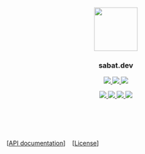 <h3 align="center"><img src="https://raw.githubusercontent.com/Cloud11665/sabat.dev/master/static/icon/logo.ico" width="100px"></h3>
<h3 align="center">sabat.dev</h3>
<p align="center">
  <a href="https://sabat.dev">
    <img src="https://img.shields.io/website?url=https%3A%2F%2Fsabat.dev">
  </a>
  <a href="https://github.com/Cloud11665/sabat.dev/actions">
    <img src="https://img.shields.io/github/workflow/status/Cloud11665/sabat.dev/build?label=Build">
  </a>
  <a href="https://github.com/Cloud11665/sabat.dev/actions">
    <img src="https://img.shields.io/github/workflow/status/Cloud11665/sabat.dev/test?label=API">
  </a>
</p>
<p align="center">
  <a href="https://github.com/Cloud11665/sabat.dev/tree/master/api">
    <img src="https://img.shields.io/badge/API%20version-1.1-informational">
  </a>
  <a href="https://github.com/Cloud11665/sabat.dev/blob/master/LICENSE">
    <img src="https://img.shields.io/github/license/Cloud11665/sabat.dev">
  </a>
  <a href="https://www.codefactor.io/repository/github/cloud11665/sabat.dev">
    <img src="https://img.shields.io/codefactor/grade/github/Cloud11665/sabat.dev">
  </a>
  <a href="https://github.com/Cloud11665/sabat.dev/blob/master/Pipfile.lock">
    <img src="https://img.shields.io/github/pipenv/locked/python-version/Cloud11665/sabat.dev">
  </a>
</p>

<h1>&nbsp;</h1>

\[[API documentation](https://github.com/Cloud11665/sabat.dev/tree/master/api)]
&nbsp;&nbsp;
\[[License](https://github.com/Cloud11665/sabat.dev/blob/master/LICENSE)]
&nbsp;&nbsp;
